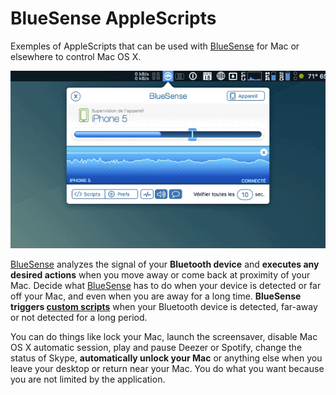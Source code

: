 # BlueSense AppleScripts

Exemples of AppleScripts that can be used with [BlueSense](https://apps.inspira.io/bluesense/en/) for Mac or elsewhere to control Mac OS X.

[![BlueSense for Mac](./assets/bluesense-mac.gif)](http://apple.co/1deLPT5)

<!-- http://i.imgur.com/gwjHg5u.gif -->

[BlueSense](https://apps.inspira.io/bluesense/en/) analyzes the signal of your **Bluetooth device** and **executes any desired actions** when you move away or come back at proximity of your Mac.
Decide what [BlueSense](https://apps.inspira.io/bluesense/en/) has to do when your device is detected or far off your Mac, and even when you are away for a long time.
**BlueSense triggers [custom scripts](https://apps.inspira.io/bluesense/en/bluesense-applescripts-osx-exemples.html)** when your Bluetooth device is detected, far-away or not detected for a long period.

You can do things like lock your Mac, launch the screensaver, disable Mac OS X automatic session, play and pause Deezer or Spotify, change the status of Skype, **automatically unlock your Mac** or anything else when you leave your desktop or return near your Mac. You do what you want because you are not limited by the application.


